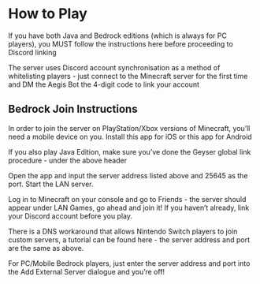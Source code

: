 # How to Play

If you have both Java and Bedrock editions (which is always for PC players), you MUST follow the instructions here before proceeding to Discord linking

The server uses Discord account synchronisation as a method of whitelisting players - just connect to the Minecraft server for the first time and DM the Aegis Bot the 4-digit code to link your account

## Bedrock Join Instructions
In order to join the server on PlayStation/Xbox versions of Minecraft, you’ll need a mobile device on you. Install this app for iOS or this app for Android

If you also play Java Edition, make sure you’ve done the Geyser global link procedure - under the above header

Open the app and input the server address listed above and 25645 as the port. Start the LAN server.

Log in to Minecraft on your console and go to Friends - the server should appear under LAN Games, go ahead and join it! If you haven’t already, link your Discord account before you play.

There is a DNS workaround that allows Nintendo Switch players to join custom servers, a tutorial can be found here - the server address and port are the same as above.

For PC/Mobile Bedrock players, just enter the server address and port into the Add External Server dialogue and you’re off!
